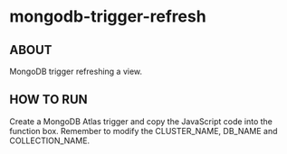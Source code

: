 # mongodb-trigger-refresh

## ABOUT
 
MongoDB trigger refreshing a view.

## HOW TO RUN

Create a MongoDB Atlas trigger and copy the JavaScript code into the function box. Remember to modify the CLUSTER_NAME, DB_NAME and COLLECTION_NAME.
